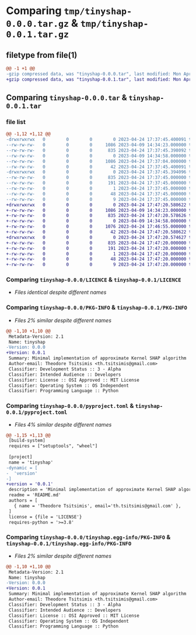 # Comparing `tmp/tinyshap-0.0.0.tar.gz` & `tmp/tinyshap-0.0.1.tar.gz`

## filetype from file(1)

```diff
@@ -1 +1 @@
-gzip compressed data, was "tinyshap-0.0.0.tar", last modified: Mon Apr 24 17:37:45 2023, max compression
+gzip compressed data, was "tinyshap-0.0.1.tar", last modified: Mon Apr 24 17:47:20 2023, max compression
```

## Comparing `tinyshap-0.0.0.tar` & `tinyshap-0.0.1.tar`

### file list

```diff
@@ -1,12 +1,12 @@
-drwxrwxrwx   0        0        0        0 2023-04-24 17:37:45.400091 tinyshap-0.0.0/
--rw-rw-rw-   0        0        0     1086 2023-04-09 14:34:23.000000 tinyshap-0.0.0/LICENCE
--rw-rw-rw-   0        0        0      835 2023-04-24 17:37:45.398092 tinyshap-0.0.0/PKG-INFO
--rw-rw-rw-   0        0        0        0 2023-04-09 14:34:58.000000 tinyshap-0.0.0/README.md
--rw-rw-rw-   0        0        0     1086 2023-04-24 17:37:04.000000 tinyshap-0.0.0/pyproject.toml
--rw-rw-rw-   0        0        0       42 2023-04-24 17:37:45.400091 tinyshap-0.0.0/setup.cfg
-drwxrwxrwx   0        0        0        0 2023-04-24 17:37:45.394096 tinyshap-0.0.0/tinyshap.egg-info/
--rw-rw-rw-   0        0        0      835 2023-04-24 17:37:45.000000 tinyshap-0.0.0/tinyshap.egg-info/PKG-INFO
--rw-rw-rw-   0        0        0      191 2023-04-24 17:37:45.000000 tinyshap-0.0.0/tinyshap.egg-info/SOURCES.txt
--rw-rw-rw-   0        0        0        1 2023-04-24 17:37:45.000000 tinyshap-0.0.0/tinyshap.egg-info/dependency_links.txt
--rw-rw-rw-   0        0        0       48 2023-04-24 17:37:45.000000 tinyshap-0.0.0/tinyshap.egg-info/requires.txt
--rw-rw-rw-   0        0        0        9 2023-04-24 17:37:45.000000 tinyshap-0.0.0/tinyshap.egg-info/top_level.txt
+drwxrwxrwx   0        0        0        0 2023-04-24 17:47:20.580622 tinyshap-0.0.1/
+-rw-rw-rw-   0        0        0     1086 2023-04-09 14:34:23.000000 tinyshap-0.0.1/LICENCE
+-rw-rw-rw-   0        0        0      835 2023-04-24 17:47:20.578626 tinyshap-0.0.1/PKG-INFO
+-rw-rw-rw-   0        0        0        0 2023-04-09 14:34:58.000000 tinyshap-0.0.1/README.md
+-rw-rw-rw-   0        0        0     1076 2023-04-24 17:46:55.000000 tinyshap-0.0.1/pyproject.toml
+-rw-rw-rw-   0        0        0       42 2023-04-24 17:47:20.580622 tinyshap-0.0.1/setup.cfg
+drwxrwxrwx   0        0        0        0 2023-04-24 17:47:20.574627 tinyshap-0.0.1/tinyshap.egg-info/
+-rw-rw-rw-   0        0        0      835 2023-04-24 17:47:20.000000 tinyshap-0.0.1/tinyshap.egg-info/PKG-INFO
+-rw-rw-rw-   0        0        0      191 2023-04-24 17:47:20.000000 tinyshap-0.0.1/tinyshap.egg-info/SOURCES.txt
+-rw-rw-rw-   0        0        0        1 2023-04-24 17:47:20.000000 tinyshap-0.0.1/tinyshap.egg-info/dependency_links.txt
+-rw-rw-rw-   0        0        0       48 2023-04-24 17:47:20.000000 tinyshap-0.0.1/tinyshap.egg-info/requires.txt
+-rw-rw-rw-   0        0        0        9 2023-04-24 17:47:20.000000 tinyshap-0.0.1/tinyshap.egg-info/top_level.txt
```

### Comparing `tinyshap-0.0.0/LICENCE` & `tinyshap-0.0.1/LICENCE`

 * *Files identical despite different names*

### Comparing `tinyshap-0.0.0/PKG-INFO` & `tinyshap-0.0.1/PKG-INFO`

 * *Files 2% similar despite different names*

```diff
@@ -1,10 +1,10 @@
 Metadata-Version: 2.1
 Name: tinyshap
-Version: 0.0.0
+Version: 0.0.1
 Summary: Minimal implementation of approximate Kernel SHAP algorithm
 Author-email: Theodore Tsitsimis <th.tsitsimis@gmail.com>
 Classifier: Development Status :: 3 - Alpha
 Classifier: Intended Audience :: Developers
 Classifier: License :: OSI Approved :: MIT License
 Classifier: Operating System :: OS Independent
 Classifier: Programming Language :: Python
```

### Comparing `tinyshap-0.0.0/pyproject.toml` & `tinyshap-0.0.1/pyproject.toml`

 * *Files 4% similar despite different names*

```diff
@@ -1,15 +1,13 @@
 [build-system]
 requires = ["setuptools", "wheel"]
 
 [project]
 name = 'tinyshap'
-dynamic = [
-  'version'
-]
+version = '0.0.1'
 description = 'Minimal implementation of approximate Kernel SHAP algorithm'
 readme = 'README.md'
 authors = [
   { name = 'Theodore Tsitsimis', email='th.tsitsimis@gmail.com' },
 ]
 license = {file = 'LICENSE'}
 requires-python = '>=3.8'
```

### Comparing `tinyshap-0.0.0/tinyshap.egg-info/PKG-INFO` & `tinyshap-0.0.1/tinyshap.egg-info/PKG-INFO`

 * *Files 2% similar despite different names*

```diff
@@ -1,10 +1,10 @@
 Metadata-Version: 2.1
 Name: tinyshap
-Version: 0.0.0
+Version: 0.0.1
 Summary: Minimal implementation of approximate Kernel SHAP algorithm
 Author-email: Theodore Tsitsimis <th.tsitsimis@gmail.com>
 Classifier: Development Status :: 3 - Alpha
 Classifier: Intended Audience :: Developers
 Classifier: License :: OSI Approved :: MIT License
 Classifier: Operating System :: OS Independent
 Classifier: Programming Language :: Python
```

